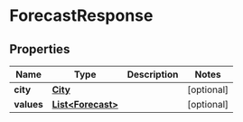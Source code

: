 
# ForecastResponse

## Properties
Name | Type | Description | Notes
------------ | ------------- | ------------- | -------------
**city** | [**City**](City.md) |  |  [optional]
**values** | [**List&lt;Forecast&gt;**](Forecast.md) |  |  [optional]



